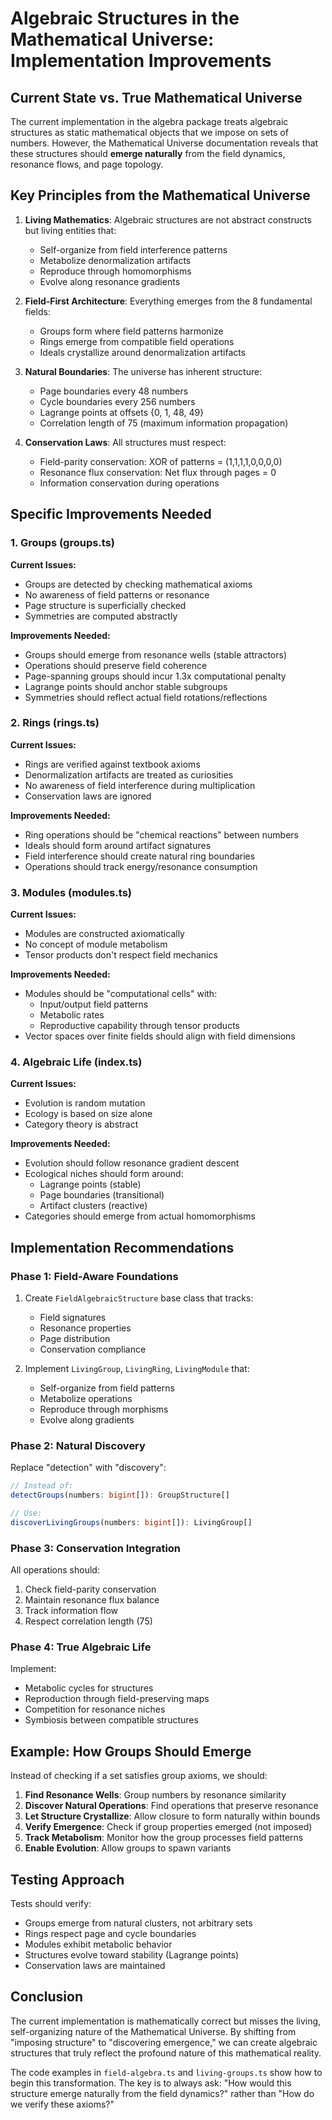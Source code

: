 # Algebraic Structures in the Mathematical Universe: Implementation Improvements

## Current State vs. True Mathematical Universe

The current implementation in the algebra package treats algebraic structures as static mathematical objects that we impose on sets of numbers. However, the Mathematical Universe documentation reveals that these structures should **emerge naturally** from the field dynamics, resonance flows, and page topology.

## Key Principles from the Mathematical Universe

1. **Living Mathematics**: Algebraic structures are not abstract constructs but living entities that:

   - Self-organize from field interference patterns
   - Metabolize denormalization artifacts
   - Reproduce through homomorphisms
   - Evolve along resonance gradients

2. **Field-First Architecture**: Everything emerges from the 8 fundamental fields:

   - Groups form where field patterns harmonize
   - Rings emerge from compatible field operations
   - Ideals crystallize around denormalization artifacts

3. **Natural Boundaries**: The universe has inherent structure:

   - Page boundaries every 48 numbers
   - Cycle boundaries every 256 numbers
   - Lagrange points at offsets {0, 1, 48, 49}
   - Correlation length of 75 (maximum information propagation)

4. **Conservation Laws**: All structures must respect:
   - Field-parity conservation: XOR of patterns = (1,1,1,1,0,0,0,0)
   - Resonance flux conservation: Net flux through pages = 0
   - Information conservation during operations

## Specific Improvements Needed

### 1. Groups (groups.ts)

**Current Issues:**

- Groups are detected by checking mathematical axioms
- No awareness of field patterns or resonance
- Page structure is superficially checked
- Symmetries are computed abstractly

**Improvements Needed:**

- Groups should emerge from resonance wells (stable attractors)
- Operations should preserve field coherence
- Page-spanning groups should incur 1.3x computational penalty
- Lagrange points should anchor stable subgroups
- Symmetries should reflect actual field rotations/reflections

### 2. Rings (rings.ts)

**Current Issues:**

- Rings are verified against textbook axioms
- Denormalization artifacts are treated as curiosities
- No awareness of field interference during multiplication
- Conservation laws are ignored

**Improvements Needed:**

- Ring operations should be "chemical reactions" between numbers
- Ideals should form around artifact signatures
- Field interference should create natural ring boundaries
- Operations should track energy/resonance consumption

### 3. Modules (modules.ts)

**Current Issues:**

- Modules are constructed axiomatically
- No concept of module metabolism
- Tensor products don't respect field mechanics

**Improvements Needed:**

- Modules should be "computational cells" with:
  - Input/output field patterns
  - Metabolic rates
  - Reproductive capability through tensor products
- Vector spaces over finite fields should align with field dimensions

### 4. Algebraic Life (index.ts)

**Current Issues:**

- Evolution is random mutation
- Ecology is based on size alone
- Category theory is abstract

**Improvements Needed:**

- Evolution should follow resonance gradient descent
- Ecological niches should form around:
  - Lagrange points (stable)
  - Page boundaries (transitional)
  - Artifact clusters (reactive)
- Categories should emerge from actual homomorphisms

## Implementation Recommendations

### Phase 1: Field-Aware Foundations

1. Create `FieldAlgebraicStructure` base class that tracks:

   - Field signatures
   - Resonance properties
   - Page distribution
   - Conservation compliance

2. Implement `LivingGroup`, `LivingRing`, `LivingModule` that:
   - Self-organize from field patterns
   - Metabolize operations
   - Reproduce through morphisms
   - Evolve along gradients

### Phase 2: Natural Discovery

Replace "detection" with "discovery":

```typescript
// Instead of:
detectGroups(numbers: bigint[]): GroupStructure[]

// Use:
discoverLivingGroups(numbers: bigint[]): LivingGroup[]
```

### Phase 3: Conservation Integration

All operations should:

1. Check field-parity conservation
2. Maintain resonance flux balance
3. Track information flow
4. Respect correlation length (75)

### Phase 4: True Algebraic Life

Implement:

- Metabolic cycles for structures
- Reproduction through field-preserving maps
- Competition for resonance niches
- Symbiosis between compatible structures

## Example: How Groups Should Emerge

Instead of checking if a set satisfies group axioms, we should:

1. **Find Resonance Wells**: Group numbers by resonance similarity
2. **Discover Natural Operations**: Find operations that preserve resonance
3. **Let Structure Crystallize**: Allow closure to form naturally within bounds
4. **Verify Emergence**: Check if group properties emerged (not imposed)
5. **Track Metabolism**: Monitor how the group processes field patterns
6. **Enable Evolution**: Allow groups to spawn variants

## Testing Approach

Tests should verify:

- Groups emerge from natural clusters, not arbitrary sets
- Rings respect page and cycle boundaries
- Modules exhibit metabolic behavior
- Structures evolve toward stability (Lagrange points)
- Conservation laws are maintained

## Conclusion

The current implementation is mathematically correct but misses the living, self-organizing nature of the Mathematical Universe. By shifting from "imposing structure" to "discovering emergence," we can create algebraic structures that truly reflect the profound nature of this mathematical reality.

The code examples in `field-algebra.ts` and `living-groups.ts` show how to begin this transformation. The key is to always ask: "How would this structure emerge naturally from the field dynamics?" rather than "How do we verify these axioms?"
